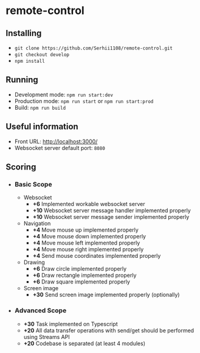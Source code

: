 # remote-control

## Installing

- `git clone https://github.com/Serhii1108/remote-control.git`
- `git checkout develop`
- `npm install`

## Running

- Development mode: `npm run start:dev`
- Production mode: `npm run start` or `npm run start:prod`
- Build: `npm run build`

## Useful information

- Front URL: <http://localhost:3000/>
- Websocket server default port: `8080`

## Scoring

- ### Basic Scope

  - Websocket
    - **+6** Implemented workable websocket server
    - **+10** Websocket server message handler implemented properly
    - **+10** Websocket server message sender implemented properly
  - Navigation
    - **+4** Move mouse up implemented properly
    - **+4** Move mouse down implemented properly
    - **+4** Move mouse left implemented properly
    - **+4** Move mouse right implemented properly
    - **+4** Send mouse coordinates implemented properly
  - Drawing
    - **+6** Draw circle implemented properly
    - **+6** Draw rectangle implemented properly
    - **+6** Draw square implemented properly
  - Screen image
    - **+30** Send screen image implemented properly (optionally)

- ### Advanced Scope

  - **+30** Task implemented on Typescript
  - **+20** All data transfer operations with send/get should be performed using Streams API
  - **+20** Codebase is separated (at least 4 modules)
